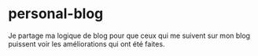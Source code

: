 # personal-blog
Je partage ma logique de blog pour que ceux qui me suivent sur mon blog puissent voir les améliorations qui ont été faites.
